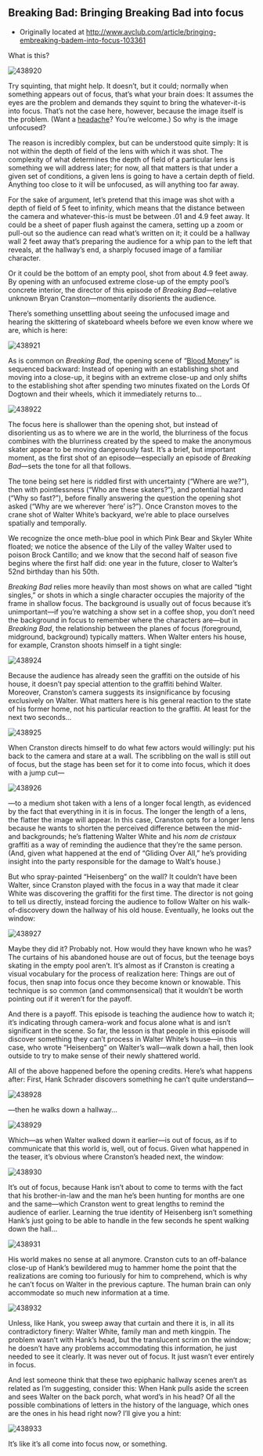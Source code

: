 ## Breaking Bad: Bringing Breaking Bad into focus

 * Originally located at http://www.avclub.com/article/bringing-embreaking-badem-into-focus-103361

What is this?

![438920](images/tv/breaking-bad-focus/438920.jpg)

Try squinting, that might help. It doesn’t, but it could; normally when something appears out of focus, that’s what your brain does: It assumes the eyes are the problem and demands they squint to bring the whatever-it-is into focus. That’s not the case here, however, because the image itself is the problem. (Want a [headache](http://www.livescience.com/23094-spiral-circle-illusion-explained.html)? You’re welcome.) So why is the image unfocused?

The reason is incredibly complex, but can be understood quite simply: It is not within the depth of field of the lens with which it was shot. The complexity of what determines the depth of field of a particular lens is something we will address later; for now, all that matters is that under a given set of conditions, a given lens is going to have a certain depth of field. Anything too close to it will be unfocused, as will anything too far away.

For the sake of argument, let’s pretend that this image was shot with a depth of field of 5 feet to infinity, which means that the distance between the camera and whatever-this-is must be between .01 and 4.9 feet away. It could be a sheet of paper flush against the camera, setting up a zoom or pull-out so the audience can read what’s written on it; it could be a hallway wall 2 feet away that’s preparing the audience for a whip pan to the left that reveals, at the hallway’s end, a sharply focused image of a familiar character.

Or it could be the bottom of an empty pool, shot from about 4.9 feet away. By opening with an unfocused extreme close-up of the empty pool’s concrete interior, the director of this episode of *Breaking Bad*—relative unknown Bryan Cranston—momentarily disorients the audience.

There’s something unsettling about seeing the unfocused image and hearing the skittering of skateboard wheels before we even know where we are, which is here:

![438921](images/tv/breaking-bad-focus/438921.jpg)

As is common on *Breaking Bad*, the opening scene of “[Blood Money](/articles/blood-money,101272/)” is sequenced backward: Instead of opening with an establishing shot and moving into a close-up, it begins with an extreme close-up and only shifts to the establishing shot after spending two minutes fixated on the Lords Of Dogtown and their wheels, which it immediately returns to...

![438922](images/tv/breaking-bad-focus/438922.jpg)

The focus here is shallower than the opening shot, but instead of disorienting us as to where we are in the world, the blurriness of the focus combines with the blurriness created by the speed to make the anonymous skater appear to be moving dangerously fast. It’s a brief, but important moment, as the first shot of an episode—especially an episode of *Breaking Bad*—sets the tone for all that follows.

The tone being set here is riddled first with uncertainty (“Where are we?”), then with pointlessness (“Who are these skaters?”), and potential hazard (“Why so fast?”), before finally answering the question the opening shot asked (“Why are we wherever ‘here’ is?”). Once Cranston moves to the crane shot of Walter White’s backyard, we’re able to place ourselves spatially and temporally.

We recognize the once meth-blue pool in which Pink Bear and Skyler White floated; we notice the absence of the Lily of the valley Walter used to poison Brock Cantillo; and we know that the second half of season five begins where the first half did: one year in the future, closer to Walter’s 52nd birthday than his 50th.

*Breaking Bad* relies more heavily than most shows on what are called “tight singles,” or shots in which a single character occupies the majority of the frame in shallow focus. The background is usually out of focus because it’s unimportant—if you’re watching a show set in a coffee shop, you don’t need the background in focus to remember where the characters are—but in *Breaking Bad*, the relationship between the planes of focus (foreground, midground, background) typically matters. When Walter enters his house, for example, Cranston shoots himself in a tight single:

![438924](images/tv/breaking-bad-focus/438924.jpg)

Because the audience has already seen the graffiti on the outside of his house, it doesn’t pay special attention to the graffiti behind Walter. Moreover, Cranston’s camera suggests its insignificance by focusing exclusively on Walter. What matters here is his general reaction to the state of his former home, not his particular reaction to the graffiti. At least for the next two seconds...

![438925](images/tv/breaking-bad-focus/438925.jpg)

When Cranston directs himself to do what few actors would willingly: put his back to the camera and stare at a wall. The scribbling on the wall is still out of focus, but the stage has been set for it to come into focus, which it does with a jump cut—

![438926](images/tv/breaking-bad-focus/438926.jpg)

—to a medium shot taken with a lens of a longer focal length, as evidenced by the fact that everything in it is in focus. The longer the length of a lens, the flatter the image will appear. In this case, Cranston opts for a longer lens because he wants to shorten the perceived difference between the mid- and backgrounds; he’s flattening Walter White and his *nom de cristaux* graffiti as a way of reminding the audience that they’re the same person. (And, given what happened at the end of “Gliding Over All,” he’s providing insight into the party responsible for the damage to Walt’s house.)

But who spray-painted “Heisenberg” on the wall? It couldn’t have been Walter, since Cranston played with the focus in a way that made it clear White was discovering the graffiti for the first time. The director is not going to tell us directly, instead forcing the audience to follow Walter on his walk-of-discovery down the hallway of his old house. Eventually, he looks out the window:

![438927](images/tv/breaking-bad-focus/438927.jpg)

Maybe they did it? Probably not. How would they have known who he was? The curtains of his abandoned house are out of focus, but the teenage boys skating in the empty pool aren’t. It’s almost as if Cranston is creating a visual vocabulary for the process of realization here: Things are out of focus, then snap into focus once they become known or knowable. This technique is so common (and commonsensical) that it wouldn’t be worth pointing out if it weren’t for the payoff.

And there is a payoff. This episode is teaching the audience how to watch it; it’s indicating through camera-work and focus alone what is and isn’t significant in the scene. So far, the lesson is that people in this episode will discover something they can’t process in Walter White’s house—in this case, who wrote “Heisenberg” on Walter’s wall—walk down a hall, then look outside to try to make sense of their newly shattered world.

All of the above happened before the opening credits. Here’s what happens after: First, Hank Schrader discovers something he can’t quite understand—

![438928](images/tv/breaking-bad-focus/438928.jpg)

—then he walks down a hallway...

![438929](images/tv/breaking-bad-focus/438929.jpg)

Which—as when Walter walked down it earlier—is out of focus, as if to communicate that this world is, well, out of focus. Given what happened in the teaser, it’s obvious where Cranston’s headed next, the window:

![438930](images/tv/breaking-bad-focus/438930.jpg)

It’s out of focus, because Hank isn’t about to come to terms with the fact that his brother-in-law and the man he’s been hunting for months are one and the same—which Cranston went to great lengths to remind the audience of earlier. Learning the true identity of Heisenberg isn’t something Hank’s just going to be able to handle in the few seconds he spent walking down the hall...

![438931](images/tv/breaking-bad-focus/438931.jpg)

His world makes no sense at all anymore. Cranston cuts to an off-balance close-up of Hank’s bewildered mug to hammer home the point that the realizations are coming too furiously for him to comprehend, which is why he can’t focus on Walter in the previous capture. The human brain can only accommodate so much new information at a time.

![438932](images/tv/breaking-bad-focus/438932.jpg)

Unless, like Hank, you sweep away that curtain and there it is, in all its contradictory finery: Walter White, family man and meth kingpin. The problem wasn’t with Hank’s head, but the translucent scrim on the window; he doesn’t have any problems accommodating this information, he just needed to see it clearly. It was never out of focus. It just wasn’t ever entirely in focus. 

And lest someone think that these two epiphanic hallway scenes aren’t as related as I’m suggesting, consider this: When Hank pulls aside the screen and sees Walter on the back porch, what word’s in his head? Of all the possible combinations of letters in the history of the language, which ones are the ones in his head right now? I’ll give you a hint:

![438933](images/tv/breaking-bad-focus/438933.jpg)

It’s like it’s all come into focus now, or something.

